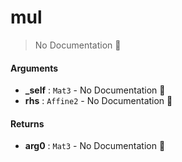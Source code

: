 # mul

> No Documentation 🚧

#### Arguments

- **\_self** : `Mat3` \- No Documentation 🚧
- **rhs** : `Affine2` \- No Documentation 🚧

#### Returns

- **arg0** : `Mat3` \- No Documentation 🚧